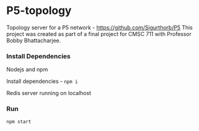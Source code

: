 # P5-topology
Topology server for a P5 network - https://github.com/Sigurthorb/P5
This project was created as part of a final project for CMSC 711 with Professor Bobby Bhattacharjee.

### Install Dependencies

Nodejs and npm

Install dependencies - `npm i`

Redis server running on localhost

### Run

`npm start`